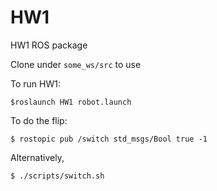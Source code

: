 # HW1

HW1 ROS package

Clone under `some_ws/src` to use

To run HW1:

`$roslaunch HW1 robot.launch`

To do the flip:

`$ rostopic pub /switch std_msgs/Bool true -1`

Alternatively, 

`$ ./scripts/switch.sh`
